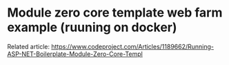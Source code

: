 # Module zero core template web farm example (ruuning on docker)

Related article:
https://www.codeproject.com/Articles/1189662/Running-ASP-NET-Boilerplate-Module-Zero-Core-Templ
